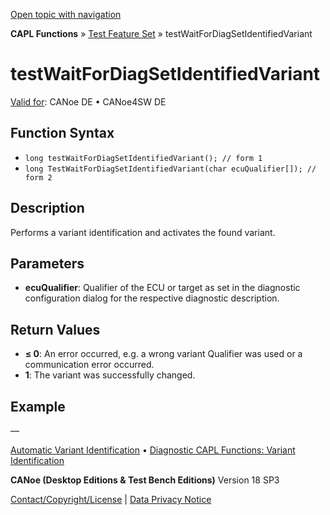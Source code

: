 [Open topic with navigation](../../../../../CANoeDEFamily.htm#Topics/CAPLFunctions/Test/Functions/CAPLfunctionTestWaitForDiagSetIdentifiedVariant.md)

**CAPL Functions** » [Test Feature Set](../CAPLfunctionsTFSOverview.md) » testWaitForDiagSetIdentifiedVariant

# testWaitForDiagSetIdentifiedVariant

[Valid for](../../../Shared/FeatureAvailability.md): CANoe DE • CANoe4SW DE

## Function Syntax

- `long testWaitForDiagSetIdentifiedVariant(); // form 1`
- `long TestWaitForDiagSetIdentifiedVariant(char ecuQualifier[]); // form 2`

## Description

Performs a variant identification and activates the found variant.

## Parameters

- **ecuQualifier**: Qualifier of the ECU or target as set in the diagnostic configuration dialog for the respective diagnostic description.

## Return Values

- **≤ 0**: An error occurred, e.g. a wrong variant Qualifier was used or a communication error occurred.
- **1**: The variant was successfully changed.

## Example

—

[Automatic Variant Identification](../../../CANoeCANalyzer/Diagnostics/Test/DiagnosticsAutomaticVariantIdentification.md) • [Diagnostic CAPL Functions: Variant Identification](../../Diagnostics/CAPLfunctionsDiagnosticsOverview.md#FunctionsVariantIdentification)

**CANoe (Desktop Editions & Test Bench Editions)** Version 18 SP3

[Contact/Copyright/License](../../../Shared/ContactCopyrightLicense.md) | [Data Privacy Notice](https://www.vector.com/int/en/company/get-info/privacy-policy/)
